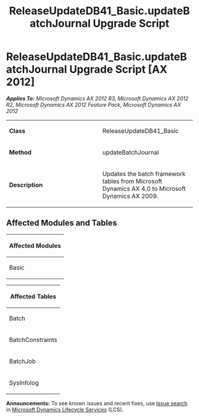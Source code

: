 ﻿---
title: ReleaseUpdateDB41_Basic.updateBatchJournal Upgrade Script
TOCTitle: ReleaseUpdateDB41_Basic.updateBatchJournal Upgrade Script
ms:assetid: 3178ddb2-2e2d-30ba-552e-0c84819d660d
ms:mtpsurl: https://msdn.microsoft.com/en-us/library/JJ736090(v=AX.60)
ms:contentKeyID: 49707504
ms.date: 05/18/2015
mtps_version: v=AX.60
---

# ReleaseUpdateDB41\_Basic.updateBatchJournal Upgrade Script [AX 2012]


_**Applies To:** Microsoft Dynamics AX 2012 R3, Microsoft Dynamics AX 2012 R2, Microsoft Dynamics AX 2012 Feature Pack, Microsoft Dynamics AX 2012_

<table>
<colgroup>
<col style="width: 50%" />
<col style="width: 50%" />
</colgroup>
<tbody>
<tr class="odd">
<td><p><strong>Class</strong></p></td>
<td><p>ReleaseUpdateDB41_Basic</p></td>
</tr>
<tr class="even">
<td><p><strong>Method</strong></p></td>
<td><p>updateBatchJournal</p></td>
</tr>
<tr class="odd">
<td><p><strong>Description</strong></p></td>
<td><p>Updates the batch framework tables from Microsoft Dynamics AX 4.0 to Microsoft Dynamics AX 2009.</p></td>
</tr>
</tbody>
</table>


## Affected Modules and Tables

<table>
<colgroup>
<col style="width: 100%" />
</colgroup>
<thead>
<tr class="header">
<th><p>Affected Modules</p></th>
</tr>
</thead>
<tbody>
<tr class="odd">
<td><p>Basic</p></td>
</tr>
</tbody>
</table>


<table>
<colgroup>
<col style="width: 100%" />
</colgroup>
<thead>
<tr class="header">
<th><p>Affected Tables</p></th>
</tr>
</thead>
<tbody>
<tr class="odd">
<td><p>Batch</p></td>
</tr>
<tr class="even">
<td><p>BatchConstraints</p></td>
</tr>
<tr class="odd">
<td><p>BatchJob</p></td>
</tr>
<tr class="even">
<td><p>SysInfolog</p></td>
</tr>
</tbody>
</table>

  
**Announcements:** To see known issues and recent fixes, use [Issue search](http://go.microsoft.com/fwlink/?linkid=389258) in [Microsoft Dynamics Lifecycle Services](http://go.microsoft.com/fwlink/?linkid=306505) (LCS).

